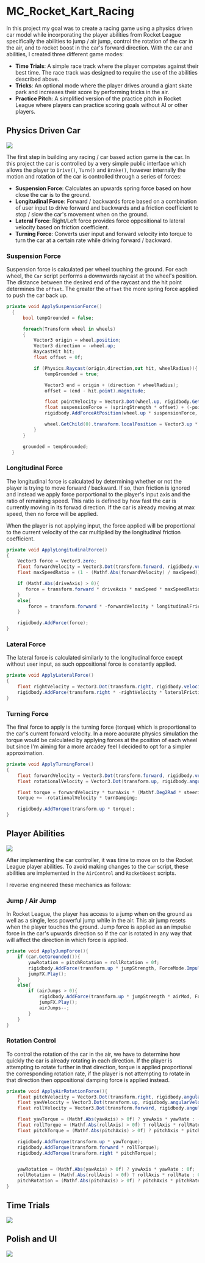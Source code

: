 # MC_Rocket_Kart_Racing

In this project my goal was to create a racing game using a physics driven car model while incorporating the player abilities from Rocket League specifically the abilities to jump / air jump, control the rotation of the car in the air, and to rocket boost in the car's forward direction. With the car and abilities, I created three different game modes:

* **Time Trials**: A simple race track where the player competes against their best time. The race track was designed to require the use of the abilities described above.
* **Tricks**: An optional mode where the player drives around a giant skate park and increases their score by performing tricks in the air.
* **Practice Pitch**: A simplified version of the practice pitch in Rocket League where players can practice scoring goals without AI or other players.

## Physics Driven Car

![](https://github.com/torbenwb/MC_Rocket_Kart_Racing/blob/main/ReadMe_Images/Chapter_1.gif)

The first step in building any racing / car based action game is the car. In this project the car is controlled by a very simple public interface which allows the player to `Drive()`, `Turn()` and `Brake()`, however internally the motion and rotation of the car is controlled through a series of forces:

* **Suspension Force**: Calculates an upwards spring force based on how close the car is to the ground.
* **Longitudinal Force**: Forward / backwards force based on a combination of user input to drive forward and backwards and a friction coefficient to stop / slow the car's movement when on the ground.
* **Lateral Force**: Right/Left force provides force oppositional to lateral velocity based on friction coefficient.
* **Turning Force**: Converts user input and forward velocity into torque to turn the car at a certain rate while driving forward / backward.

### Suspension Force 

Suspension force is calculated per wheel touching the ground. For each wheel, the `Car` script performs a downwards raycast at the wheel's position. The distance between the desired end of the raycast and the hit point determines the `offset`. The greater the `offset` the more spring force applied to push the car back up.

```cs
private void ApplySuspensionForce()
  {
      bool tempGrounded = false;

      foreach(Transform wheel in wheels)
      {
          Vector3 origin = wheel.position;
          Vector3 direction = -wheel.up;
          RaycastHit hit;
          float offset = 0f;

          if (Physics.Raycast(origin,direction,out hit, wheelRadius)){
              tempGrounded = true;

              Vector3 end = origin + (direction * wheelRadius);
              offset = (end - hit.point).magnitude;

              float pointVelocity = Vector3.Dot(wheel.up, rigidbody.GetPointVelocity(wheel.position));
              float suspensionForce = (springStrength * offset) + (-pointVelocity * springDamping);
              rigidbody.AddForceAtPosition(wheel.up * suspensionForce, wheel.position);

              wheel.GetChild(0).transform.localPosition = Vector3.up * offset;
          }
      }

      grounded = tempGrounded;
  }
```

### Longitudinal Force

The longitudinal force is calculated by determining whether or not the player is trying to move forward / backward. If so, then friction is ignored and instead we apply force porportional to the player's input axis and the ratio of remaining speed. This ratio is defined by how fast the car is currently moving in its forwad direction. If the car is already moving at max speed, then no force will be applied.

When the player is not applying input, the force applied will be proportional to the current velocity of the car multiplied by the longitudinal friction coefficient.

```cs
private void ApplyLongitudinalForce()
{
    Vector3 force = Vector3.zero;
    float forwardVelocity = Vector3.Dot(transform.forward, rigidbody.velocity);
    float maxSpeedRatio = (1 - (Mathf.Abs(forwardVelocity) / maxSpeed));

    if (Mathf.Abs(driveAxis) > 0){
       force = transform.forward * driveAxis * maxSpeed * maxSpeedRatio;
    }
    else{
        force = transform.forward * -forwardVelocity * longitudinalFriction;
    }

    rigidbody.AddForce(force);
}
```

### Lateral Force

The lateral force is calculated similarly to the longitudinal force except without user input, as such oppositional force is constantly applied.

```cs
private void ApplyLateralForce()
{
    float rightVelocity = Vector3.Dot(transform.right, rigidbody.velocity);
    rigidbody.AddForce(transform.right * -rightVelocity * lateralFriction);
}
```

### Turning Force

The final force to apply is the turning force (torque) which is proportional to the car's current forward velocity. In a more accurate physics simulation the torque would be calculated by applying forces at the position of each wheel but since I'm aiming for a more arcadey feel I decided to opt for a simpler approximation.

```cs
private void ApplyTurningForce()
{
    float forwardVelocity = Vector3.Dot(transform.forward, rigidbody.velocity);
    float rotationalVelocity = Vector3.Dot(transform.up, rigidbody.angularVelocity);

    float torque = forwardVelocity * turnAxis * (Mathf.Deg2Rad * steeringAngle);
    torque += -rotationalVelocity * turnDamping;

    rigidbody.AddTorque(transform.up * torque);
}
```

## Player Abilities

![](https://github.com/torbenwb/MC_Rocket_Kart_Racing/blob/main/ReadMe_Images/Chapter_2.gif)

After implementing the car controller, it was time to move on to the Rocket League player abilities. To avoid making changes to the `Car` script, these abilities are implemented in the `AirControl` and `RocketBoost` scripts.

I reverse engineered these mechanics as follows:

### Jump / Air Jump

In Rocket League, the player has access to a jump when on the ground as well as a single, less powerful jump while in the air. This air jump resets when the player touches the ground. Jump force is applied as an impulse force in the car's upwards direction so if the car is rotated in any way that will affect the direction in which force is applied.

```cs
private void ApplyJumpForce(){
    if (car.GetGrounded()){
        yawRotation = pitchRotation = rollRotation = 0f;
        rigidbody.AddForce(transform.up * jumpStrength, ForceMode.Impulse);
        jumpFX.Play();
    }
    else{
        if (airJumps > 0){
            rigidbody.AddForce(transform.up * jumpStrength * airMod, ForceMode.Impulse);
            jumpFX.Play();
            airJumps--;
        }
    }
}
```

### Rotation Control

To control the rotation of the car in the air, we have to determine how quickly the car is already rotating in each direction. If the player is attempting to rotate further in that direction, torque is applied proportional the corresponding rotation rate, if the player is not attempting to rotate in that direction then oppositional damping force is applied instead.

```cs
private void ApplyAirRotationForce(){
    float pitchVelocity = Vector3.Dot(transform.right, rigidbody.angularVelocity);
    float yawVelocity = Vector3.Dot(transform.up, rigidbody.angularVelocity);
    float rollVelocity = Vector3.Dot(transform.forward, rigidbody.angularVelocity);

    float yawTorque = (Mathf.Abs(yawAxis) > 0f) ? yawAxis * yawRate : -yawVelocity * rotationDamping;
    float rollTorque = (Mathf.Abs(rollAxis) > 0f) ? rollAxis * rollRate : -rollVelocity * rotationDamping;
    float pitchTorque = (Mathf.Abs(pitchAxis) > 0f) ? pitchAxis * pitchRate : -pitchVelocity * rotationDamping;

    rigidbody.AddTorque(transform.up * yawTorque);
    rigidbody.AddTorque(transform.forward * rollTorque);
    rigidbody.AddTorque(transform.right * pitchTorque);


    yawRotation = (Mathf.Abs(yawAxis) > 0f) ? yawAxis * yawRate : 0f;
    rollRotation = (Mathf.Abs(rollAxis) > 0f) ? rollAxis * rollRate : 0f;
    pitchRotation = (Mathf.Abs(pitchAxis) > 0f) ? pitchAxis * pitchRate : 0f;
}
```

## Time Trials 

![](https://github.com/torbenwb/MC_Rocket_Kart_Racing/blob/main/ReadMe_Images/Chapter_3.gif)

## Polish and UI

![](https://github.com/torbenwb/MC_Rocket_Kart_Racing/blob/main/ReadMe_Images/Chapter_4.gif)
